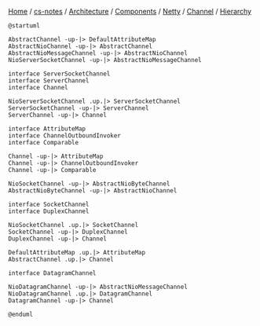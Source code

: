 [Home](https://mengxianbin.github.io) /
[cs-notes](https://mengxianbin.github.io/cs-notes/site) /
[Architecture](https://mengxianbin.github.io/cs-notes/site/Architecture) /
[Components](https://mengxianbin.github.io/cs-notes/site/Architecture/Components) /
[Netty](https://mengxianbin.github.io/cs-notes/site/Architecture/Components/Netty) /
[Channel](https://mengxianbin.github.io/cs-notes/site/Architecture/Components/Netty/Channel) /
[Hierarchy](https://mengxianbin.github.io/cs-notes/site/Architecture/Components/Netty/Channel/Hierarchy)

```plantuml
@startuml

AbstractChannel -up-|> DefaultAttributeMap
AbstractNioChannel -up-|> AbstractChannel
AbstractNioMessageChannel -up-|> AbstractNioChannel
NioServerSocketChannel -up-|> AbstractNioMessageChannel

interface ServerSocketChannel
interface ServerChannel
interface Channel

NioServerSocketChannel .up.|> ServerSocketChannel
ServerSocketChannel -up-|> ServerChannel
ServerChannel -up-|> Channel

interface AttributeMap
interface ChannelOutboundInvoker
interface Comparable

Channel -up-|> AttributeMap
Channel -up-|> ChannelOutboundInvoker
Channel -up-|> Comparable

NioSocketChannel -up-|> AbstractNioByteChannel
AbstractNioByteChannel -up-|> AbstractNioChannel

interface SocketChannel
interface DuplexChannel

NioSocketChannel .up.|> SocketChannel
SocketChannel -up-|> DuplexChannel
DuplexChannel -up-|> Channel

DefaultAttributeMap .up.|> AttributeMap
AbstractChannel .up.|> Channel

interface DatagramChannel

NioDatagramChannel -up-|> AbstractNioMessageChannel
NioDatagramChannel .up.|> DatagramChannel
DatagramChannel -up-|> Channel

@enduml
```
